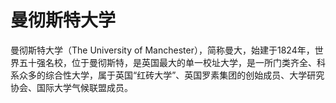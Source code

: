 # 曼彻斯特大学

曼彻斯特大学（The University of Manchester），简称曼大，始建于1824年，世界五十强名校，位于曼彻斯特，是英国最大的单一校址大学，是一所门类齐全、科系众多的综合性大学，属于英国“红砖大学”、英国罗素集团的创始成员、大学研究协会、国际大学气候联盟成员。